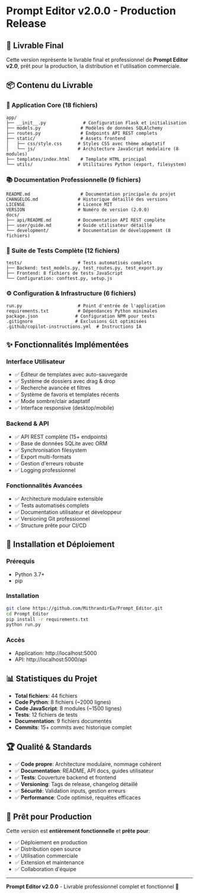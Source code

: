# Prompt Editor v2.0.0 - Production Release

## 🎯 Livrable Final

Cette version représente le livrable final et professionnel de **Prompt Editor v2.0**, prêt pour la production, la distribution et l'utilisation commerciale.

## 📦 Contenu du Livrable

### 🔧 Application Core (18 fichiers)
```
app/
├── __init__.py              # Configuration Flask et initialisation
├── models.py               # Modèles de données SQLAlchemy  
├── routes.py               # Endpoints API REST complets
├── static/                 # Assets frontend
│   ├── css/style.css      # Styles CSS avec thème adaptatif
│   └── js/                # Architecture JavaScript modulaire (8 modules)
├── templates/index.html    # Template HTML principal
└── utils/                 # Utilitaires Python (export, filesystem)
```

### 📚 Documentation Professionnelle (9 fichiers)
```
README.md                   # Documentation principale du projet
CHANGELOG.md               # Historique détaillé des versions
LICENSE                    # Licence MIT
VERSION                    # Numéro de version (2.0.0)
docs/
├── api/README.md          # Documentation API REST complète
├── user/guide.md          # Guide utilisateur détaillé
└── development/           # Documentation de développement (8 fichiers)
```

### 🧪 Suite de Tests Complète (12 fichiers)
```
tests/                     # Tests automatisés complets
├── Backend: test_models.py, test_routes.py, test_export.py
├── Frontend: 8 fichiers de tests JavaScript
└── Configuration: conftest.py, setup.js
```

### ⚙️ Configuration & Infrastructure (6 fichiers)
```
run.py                     # Point d'entrée de l'application
requirements.txt           # Dépendances Python minimales
package.json              # Configuration NPM pour tests
.gitignore                # Exclusions Git optimisées
.github/copilot-instructions.yml  # Instructions IA
```

## ✨ Fonctionnalités Implémentées

### Interface Utilisateur
- ✅ Éditeur de templates avec auto-sauvegarde
- ✅ Système de dossiers avec drag & drop
- ✅ Recherche avancée et filtres
- ✅ Système de favoris et templates récents
- ✅ Mode sombre/clair adaptatif
- ✅ Interface responsive (desktop/mobile)

### Backend & API
- ✅ API REST complète (15+ endpoints)
- ✅ Base de données SQLite avec ORM
- ✅ Synchronisation filesystem
- ✅ Export multi-formats
- ✅ Gestion d'erreurs robuste
- ✅ Logging professionnel

### Fonctionnalités Avancées
- ✅ Architecture modulaire extensible
- ✅ Tests automatisés complets
- ✅ Documentation utilisateur et développeur
- ✅ Versioning Git professionnel
- ✅ Structure prête pour CI/CD

## 🚀 Installation et Déploiement

### Prérequis
- Python 3.7+
- pip

### Installation
```bash
git clone https://github.com/MithrandirEa/Prompt_Editor.git
cd Prompt_Editor
pip install -r requirements.txt
python run.py
```

### Accès
- Application: http://localhost:5000
- API: http://localhost:5000/api

## 📊 Statistiques du Projet

- **Total fichiers**: 44 fichiers
- **Code Python**: 8 fichiers (~2000 lignes)
- **Code JavaScript**: 8 modules (~1500 lignes)
- **Tests**: 12 fichiers de tests
- **Documentation**: 9 fichiers documentés
- **Commits**: 15+ commits avec historique complet

## 🏆 Qualité & Standards

- ✅ **Code propre**: Architecture modulaire, nommage cohérent
- ✅ **Documentation**: README, API docs, guides utilisateur
- ✅ **Tests**: Couverture backend et frontend
- ✅ **Versioning**: Tags de release, changelog détaillé
- ✅ **Sécurité**: Validation inputs, gestion erreurs
- ✅ **Performance**: Code optimisé, requêtes efficaces

## 🎯 Prêt pour Production

Cette version est **entièrement fonctionnelle** et **prête pour**:
- ✅ Déploiement en production
- ✅ Distribution open source
- ✅ Utilisation commerciale
- ✅ Extension et maintenance
- ✅ Collaboration d'équipe

---

**Prompt Editor v2.0.0** - Livrable professionnel complet et fonctionnel 🚀